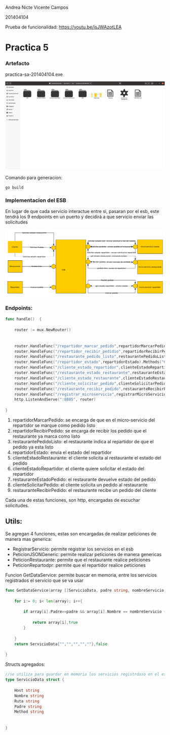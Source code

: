 Andrea Nicte Vicente Campos

201404104



Prueba de funcionalidad: https://youtu.be/isJWAzotLEA

# Practica 5



### Artefacto

practica-sa-201404104.exe

![img2](z-imagenes/img1.png)



Comando para generacion:

```
go build
```



### Implementacion del ESB

En lugar de que cada servicio interactue entre si, pasaran por el esb, este tendrá los 9 endpoints en un puerto y decidirá a que servicio enviar las solicitudes 



![img2](z-imagenes/img2.png)



### Endpoints:

```go
func handle()  {

	router := mux.NewRouter()


	router.HandleFunc("/repartidor_marcar_pedido",repartidorMarcarPedido).Methods("POST")
	router.HandleFunc("/repartidor_recibir_pedidio",repartidorRecibirPedido).Methods("POST")
	router.HandleFunc("/restaurante_pedido_listo",restaurantePedidoListo).Methods("POST")
	router.HandleFunc("/repartidor_estado",repartidorEstado).Methods("GET")
	router.HandleFunc("/cliente_estado_repartidor",clienteEstadoRepartidor).Methods("GET")
	router.HandleFunc("/restaurante_estado_restaurante",restauranteEstadoPedido).Methods("GET")
	router.HandleFunc("/cliente_estado_restaurante",clienteEstadoRestaurante).Methods("GET")
	router.HandleFunc("/cliente_solicitar_pedido",clienteSolicitarPedido).Methods("POST")
	router.HandleFunc("/restaurante_recibir_pedido",restauranteRecibirPedido).Methods("POST")
	router.HandleFunc("/registrar_microservicio",registrarMicroServicio).Methods("POST")
	http.ListenAndServe(":8085", router)

}
```



1. repartidorMarcarPedido: se encarga de que en el micro-servicio del repartidor se marque como pedido listo
2. repartidorRecibirPedido: se encarga de recibir los pedido que el restaurante ya marca como listo
3. restaurantePedidoListo: el restaurante indica al repartidor de que el pedido ya esta listo
4. repartidorEstado: envia el estado del repartidor
5. clienteEstadoRestaurante: el cliente solicita al restaurante el estado del pedido
6. clienteEstadoRepartidor: el cliente quiere solicitar el estado del repartidor
7. restauranteEstadoPedido: el restaurante devuelve estado del pedido
8. clienteSolicitarPedido: el cliente solicita un pedido al restaurante
9. restauranteRecibirPedido: el restaurante recibe un pedido del cliente



Cada una de estas funciones, son http, encargadas de escuchar solicitudes. 



## Utils:

Se agregan 4 funciones, estas son encargadas de realizar peticiones de manera mas generica:

- RegistrarServicio: permite registrar los servicios en el esb
- PeticionJSONGeneric: permite realizar peticiones de manera genericas
- PeticionRestaurante: permite que el restaurante realice peticiones 
- PeticionRepartodpr: permite que el repartidor realice peticiones



Funcion GetDataService: permite buscar en memoria, entre los servicios registrados el servicio que se va usar

```go
func GetDataService(array []ServicioData, padre string, nombreServicio string) (ServicioData, bool){

	for i:= 0; i< len(array); i++{

		if array[i].Padre==padre && array[i].Nombre == nombreServicio {

			return array[i],true
		}

	}
	return ServicioData{"","","","",""},false

}
```



Structs agregados: 

```go
//se utiliza para guardar en memoria los servicios registrdaso en el esb
type ServicioData struct {

	Host string
	Nombre string
	Ruta string
	Padre string
	Method string


}
```


